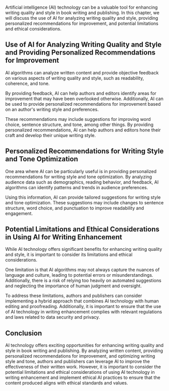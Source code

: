 
Artificial intelligence (AI) technology can be a valuable tool for enhancing writing quality and style in book writing and publishing. In this chapter, we will discuss the use of AI for analyzing writing quality and style, providing personalized recommendations for improvement, and potential limitations and ethical considerations.

Use of AI for Analyzing Writing Quality and Style and Providing Personalized Recommendations for Improvement
------------------------------------------------------------------------------------------------------------

AI algorithms can analyze written content and provide objective feedback on various aspects of writing quality and style, such as readability, coherence, and tone.

By providing feedback, AI can help authors and editors identify areas for improvement that may have been overlooked otherwise. Additionally, AI can be used to provide personalized recommendations for improvement based on an author's writing style and preferences.

These recommendations may include suggestions for improving word choice, sentence structure, and tone, among other things. By providing personalized recommendations, AI can help authors and editors hone their craft and develop their unique writing style.

Personalized Recommendations for Writing Style and Tone Optimization
--------------------------------------------------------------------

One area where AI can be particularly useful is in providing personalized recommendations for writing style and tone optimization. By analyzing audience data such as demographics, reading behavior, and feedback, AI algorithms can identify patterns and trends in audience preferences.

Using this information, AI can provide tailored suggestions for writing style and tone optimization. These suggestions may include changes to sentence structure, word choice, and punctuation to improve readability and engagement.

Potential Limitations and Ethical Considerations in Using AI for Writing Enhancement
------------------------------------------------------------------------------------

While AI technology offers significant benefits for enhancing writing quality and style, it is important to consider its limitations and ethical considerations.

One limitation is that AI algorithms may not always capture the nuances of language and culture, leading to potential errors or misunderstandings. Additionally, there is a risk of relying too heavily on automated suggestions and neglecting the importance of human judgment and oversight.

To address these limitations, authors and publishers can consider implementing a hybrid approach that combines AI technology with human editing and proofreading. Additionally, it is important to ensure that the use of AI technology in writing enhancement complies with relevant regulations and laws related to data security and privacy.

Conclusion
----------

AI technology offers exciting opportunities for enhancing writing quality and style in book writing and publishing. By analyzing written content, providing personalized recommendations for improvement, and optimizing writing style and tone, authors and publishers can leverage AI to improve the effectiveness of their written work. However, it is important to consider the potential limitations and ethical considerations of using AI technology in writing enhancement and implement ethical AI practices to ensure that the content produced aligns with ethical standards and values.
